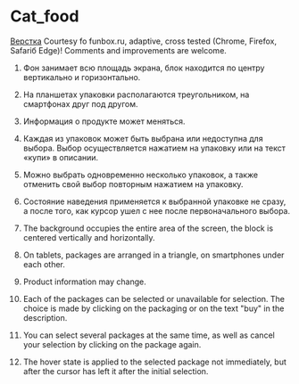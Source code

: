 # Cat_food
[Верстка](https://jsfiddle.net/BerivetKont/5Lnv6raq/6/)
Courtesy fo funbox.ru, adaptive, cross tested (Chrome, Firefox, Safariб Edge)!
Comments and improvements are welcome.

1. Фон занимает всю площадь экрана, блок находится по центру вертикально и горизонтально.
2. На планшетах упаковки располагаются треугольником, на смартфонах друг под другом.
3. Информация о продукте может меняться.
4. Каждая из упаковок может быть выбрана или недоступна для выбора. Выбор осуществляется нажатием на упаковку или на текст «купи» в описании.
5. Можно выбрать одновременно несколько упаковок, а также отменить свой выбор повторным нажатием на упаковку.
6. Состояние наведения применяется к выбранной упаковке не сразу, а после того, как курсор ушел с нее после первоначального выбора.


1. The background occupies the entire area of the screen, the block is centered vertically and horizontally.
2. On tablets, packages are arranged in a triangle, on smartphones under each other.
3. Product information may change.
4. Each of the packages can be selected or unavailable for selection. The choice is made by clicking on the packaging or on the text "buy" in the description.
5. You can select several packages at the same time, as well as cancel your selection by clicking on the package again.
6. The hover state is applied to the selected package not immediately, but after the cursor has left it after the initial selection.
